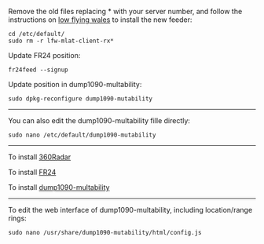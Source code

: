 Remove the old files replacing * with your server number, and follow the instructions on [low flying wales](http://radar.lowflyingwales.co.uk/installing-the-mlat-client-on-a-raspberry-pi-python-3-4/) to install the new feeder:

    cd /etc/default/
    sudo rm -r lfw-mlat-client-rx*
       
Update FR24 position:

    fr24feed --signup

Update position in dump1090-multability:

    sudo dpkg-reconfigure dump1090-mutability

---
You can also edit the dump1090-multability fille directly:

    sudo nano /etc/default/dump1090-mutability 
    
---
To install [360Radar](http://radar.lowflyingwales.co.uk/installing-and-using-a-dvb-t-dongle-on-a-raspberry-pi/)

To install [FR24](https://forum.flightradar24.com/threads/8908-New-Flightradar24-feeding-software-for-Raspberry-Pie?p=66479#post66479)

To install [dump1090-multability](Install%20dump1090-multability%20fork.md)

---
To edit the web interface of dump1090-multability, including location/range rings:

    sudo nano /usr/share/dump1090-mutability/html/config.js
